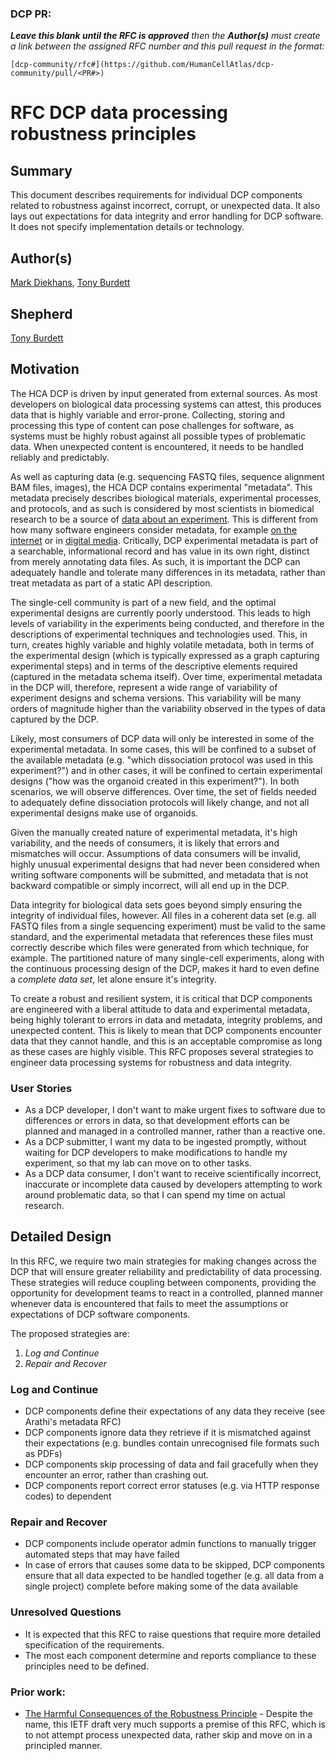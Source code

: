 ### DCP PR:

***Leave this blank until the RFC is approved** then the **Author(s)** must create a link between the assigned RFC number and this pull request in the format:*

`[dcp-community/rfc#](https://github.com/HumanCellAtlas/dcp-community/pull/<PR#>)`

# RFC DCP data processing robustness principles

## Summary

This document describes requirements for individual DCP components related to robustness against incorrect, corrupt, or unexpected data.  It also lays out expectations for data integrity and error handling for DCP software.  It does not specify implementation details or technology.

## Author(s)

[Mark Diekhans](mailto:markd@ucsc.edu),
[Tony Burdett](mailto:tburdett@ebi.ac.uk)

## Shepherd
[Tony Burdett](mailto:tburdett@ebi.ac.uk)

## Motivation

The HCA DCP is driven by input generated from external sources. As most developers on biological data processing systems can attest, this produces data that is highly variable and error-prone. Collecting, storing and processing this type of content can pose challenges for software, as systems must be highly robust against all possible types of problematic data. When unexpected content is encountered, it needs to be handled reliably and predictably.

As well as capturing data (e.g. sequencing FASTQ files, sequence alignment BAM files, images), the HCA DCP contains experimental "metadata". This metadata precisely describes biological materials, experimental processes, and protocols, and as such is considered by most scientists in biomedical research to be a source of [data about an experiment](https://en.wikipedia.org/wiki/Metadata#In_biomedical_research). This is different from how many software engineers consider metadata, for example [on the internet](https://en.wikipedia.org/wiki/Metadata#On_the_Internet) or in [digital media](https://en.wikipedia.org/wiki/Metadata#In_broadcast_industry). Critically, DCP experimental metadata is part of a searchable, informational record and has value in its own right, distinct from merely annotating data files. As such, it is important the DCP can adequately handle and tolerate many differences in its metadata, rather than treat metadata as part of a static API description.

The single-cell community is part of a new field, and the optimal experimental designs are currently poorly understood. This leads to high levels of variability in the experiments being conducted, and therefore in the descriptions of experimental techniques and technologies used. This, in turn, creates highly variable and highly volatile metadata, both in terms of the experimental design (which is typically expressed as a graph capturing experimental steps) and in terms of the descriptive elements required (captured in the metadata schema itself). Over time, experimental metadata in the DCP will, therefore, represent a wide range of variability of experiment designs and schema versions. This variability will be many orders of magnitude higher than the variability observed in the types of data captured by the DCP.

Likely, most consumers of DCP data will only be interested in some of the experimental metadata. In some cases, this will be confined to a subset of the available metadata (e.g. "which dissociation protocol was used in this experiment?") and in other cases, it will be confined to certain experimental designs ("how was the organoid created in this experiment?"). In both scenarios, we will observe differences. Over time, the set of fields needed to adequately define dissociation protocols will likely change, and not all experimental designs make use of organoids.

Given the manually created nature of experimental metadata, it's high variability, and the needs of consumers, it is likely that errors and mismatches will occur. Assumptions of data consumers will be invalid, highly unusual experimental designs that had never been considered when writing software components will be submitted, and metadata that is not backward compatible or simply incorrect, will all end up in the DCP.

Data integrity for biological data sets goes beyond simply ensuring the integrity of individual files, however. All files in a coherent data set (e.g. all FASTQ files from a single sequencing experiment) must be valid to the same standard, and the experimental metadata that references these files must correctly describe which files were generated from which technique, for example. The partitioned nature of many single-cell experiments, along with the continuous processing design of the DCP, makes it hard to even define a *complete data set*, let alone ensure it's integrity.

To create a robust and resilient system, it is critical that DCP components are engineered with a liberal attitude to data and experimental metadata, being highly tolerant to errors in data and metadata, integrity problems, and unexpected content. This is likely to mean that DCP components encounter data that they cannot handle, and this is an acceptable compromise as long as these cases are highly visible. This RFC proposes several strategies to engineer data processing systems for robustness and data integrity.

### User Stories

- As a DCP developer, I don't want to make urgent fixes to software due to differences or errors in data, so that development efforts can be planned and managed in a controlled manner, rather than a reactive one.
- As a DCP submitter, I want my data to be ingested promptly, without waiting for DCP developers to make modifications to handle my experiment, so that my lab can move on to other tasks.
- As a DCP data consumer, I don't want to receive scientifically incorrect, inaccurate or incomplete data caused by developers attempting to work around problematic data, so that I can spend my time on actual research.

## Detailed Design

In this RFC, we require two main strategies for making changes across the DCP that will ensure greater reliability and predictability of data processing. These strategies will reduce coupling between components, providing the opportunity for development teams to react in a controlled, planned manner whenever data is encountered that fails to meet the assumptions or expectations of DCP software components.

The proposed strategies are:
1. *Log and Continue*
2. *Repair and Recover*

### Log and Continue

- DCP components define their expectations of any data they receive (see Arathi's metadata RFC)
- DCP components ignore data they retrieve if it is mismatched against their expectations (e.g. bundles contain unrecognised file formats such as PDFs)
- DCP components skip processing of data and fail gracefully when they encounter an error, rather than crashing out.
- DCP components report correct error statuses (e.g. via HTTP response codes) to dependent


### Repair and Recover

- DCP components include operator admin functions to manually trigger automated steps that may have failed
- In case of errors that causes some data to be skipped, DCP components ensure that all data expected to be handled together (e.g. all data from a single project) complete before making some of the data available


### Unresolved Questions

- It is expected that this RFC to raise questions that require more detailed specification of the requirements.
- The most each component determine and reports compliance to these principles need to be defined.

### Prior work:
- [The Harmful Consequences of the Robustness Principle](https://tools.ietf.org/html/draft-iab-protocol-maintenance-03) - Despite the name, this IETF draft very much supports a premise of this RFC, which is to not attempt process unexpected data, rather skip and move on in a principled manner.
